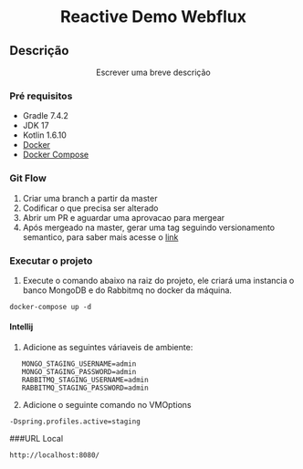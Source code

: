 <h1 align="center">Reactive Demo Webflux</h1>

## Descrição
<p align="center">Escrever uma breve descrição</p>

### Pré requisitos
- Gradle 7.4.2
- JDK 17
- Kotlin 1.6.10
- [Docker](https://www.docker.com/products/docker-desktop/)
- [Docker Compose](https://docs.docker.com/compose/install/)

### Git Flow
1. Criar uma branch a partir da master
2. Codificar o que precisa ser alterado
3. Abrir um PR e aguardar uma aprovacao para mergear
4. Após mergeado na master, gerar uma tag seguindo versionamento semantico, para saber mais acesse o [link](https://imasters.com.br/codigo/versionamento-semantico-o-que-e-e-como-usar)

### Executar o projeto

1. Execute o comando abaixo na raiz do projeto, ele criará uma instancia o banco MongoDB e do Rabbitmq no docker da máquina.
```
docker-compose up -d
```

#### Intellij
1. Adicione as seguintes váriaveis de ambiente:

```
   MONGO_STAGING_USERNAME=admin
   MONGO_STAGING_PASSWORD=admin
   RABBITMQ_STAGING_USERNAME=admin
   RABBITMQ_STAGING_PASSWORD=admin
```

2. Adicione o seguinte comando no VMOptions

```
-Dspring.profiles.active=staging
```

###URL Local
```
http://localhost:8080/
```